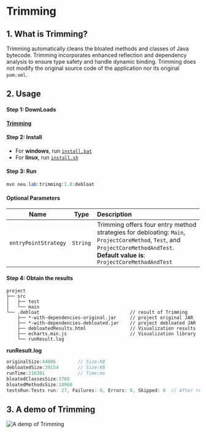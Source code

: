 # Trimming 
## 1. What is Trimming?

Trimming automatically cleans the bloated methods and classes of Java bytecode.
Trimming incorporates enhanced reflection and dependency analysis to ensure type safety and handle dynamic binding.
Trimming does not modify the original source code of the application nor its original `pom.xml`.

## 2. Usage

#### Step 1: DownLoads

   [**Trimming**](https://github.com/slimming-fat/Slimming-2.0/tree/main/tool_slimming-2.0/tool.7z)


#### Step 2: Install

* For **windows**, run [`install.bat`](https://github.com/slimming-fat/Slimming-2.0/tree/main/tool_trimming/install.bat)
* For **linux**, run [`install.sh`](https://github.com/slimming-fat/Slimming-2.0/tree/main/tool_trimming/install.sh)

 #### Step 3: Run

```java
mvn neu.lab:trimming:1.0:debloat
```

 #### Optional Parameters

|       Name       |   Type    | Description                                                  |
| :--------------: | :-------: | :----------------------------------------------------------- |
|     `entryPointStrategy`     | `String` | Trimming offers four entry method strategies for debloating: `Main`, `ProjectCoreMethod`, `Test`, and `ProjectCoreMethodAndTest`. **Default value is**: `ProjectCoreMethodAndTest` |

#### Step 4: Obtain the results
```PLAINTEXT
project
├── src
│   ├── test
│   └── main
└── .debloat                                 // result of Trimming
    ├── *-with-dependencies-original.jar     // project original JAR
    ├── *-with-dependencies-debloated.jar    // project debloated JAR
    ├── debloatedResults.html                // Visualization results
    ├── echarts.min.js                       // Visualization library
    └── runResult.log                        
```
**runResult.log**
```java
originalSize:44006        // Size:KB
debloatedSize:39154       // Size:KB
runTime:216301            // Time:ms
bloatedClassesSize:3788   
bloatedMethodsSize:18960
testsRun:Tests run: 27, Failures: 0, Errors: 0, Skipped: 0  // After running test cases on the debloated project
```
## 3. A demo of Trimming
![A demp of Trimming](logo/guide.gif)


